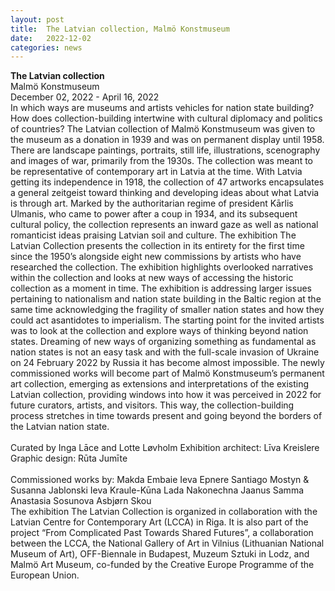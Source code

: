 ```yaml
---
layout: post
title:  The Latvian collection, Malmö Konstmuseum
date:   2022-12-02
categories: news
---
```


<section markdown="1" class="EN">

**The Latvian collection** <br>
Malmö Konstmuseum<br>
December 02, 2022 - April 16, 2022
<br>
In which ways are museums and artists vehicles for nation state building? How does collection-building intertwine with cultural diplomacy and politics of countries?
The Latvian collection of Malmö Konstmuseum was given to the museum as a donation in 1939 and was on permanent display until 1958. There are landscape paintings, portraits, still life, illustrations, scenography and images of war, primarily from the 1930s.
The collection was meant to be representative of contemporary art in Latvia at the time. With Latvia getting its independence in 1918, the collection of 47 artworks encapsulates a general zeitgeist toward thinking and developing ideas about what Latvia is through art. Marked by the authoritarian regime of president Kārlis Ulmanis, who came to power after a coup in 1934, and its subsequent cultural policy, the collection represents an inward gaze as well as national romanticist ideas praising Latvian soil and culture.
The exhibition The Latvian Collection presents the collection in its entirety for the first time since the 1950’s alongside eight new commissions by artists who have researched the collection. The exhibition highlights overlooked narratives within the collection and looks at new ways of accessing the historic collection as a moment in time.
The exhibition is addressing larger issues pertaining to nationalism and nation state building in the Baltic region at the same time acknowledging the fragility of smaller nation states and how they could act asantidotes to imperialism.
The starting point for the invited artists was to look at the collection and explore ways of thinking beyond nation states. Dreaming of new ways of organizing something as fundamental as nation states is not an easy task and with the full-scale invasion of Ukraine on 24 February 2022 by Russia it has become almost impossible.
The newly commissioned works will become part of Malmö Konstmuseum’s permanent art collection, emerging as extensions and interpretations of the existing Latvian collection, providing windows into how it was perceived in 2022 for future curators, artists, and visitors. This way, the collection-building process stretches in time towards present and going beyond the borders of the Latvian nation state.
<br>
<br>
Curated by Inga Lāce and Lotte Løvholm
Exhibition architect: Līva Kreislere
Graphic design: Rūta Jumīte
<br>
<br>
Commissioned works by:
Makda Embaie
Ieva Epnere
Santiago Mostyn & Susanna Jablonski
Ieva Kraule-Kūna
Lada Nakonechna
Jaanus Samma
Anastasia Sosunova
Asbjørn Skou
<br>
The exhibition The Latvian Collection is organized in collaboration with the Latvian Centre for Contemporary Art (LCCA) in Riga. It is also part of the project “From Complicated Past Towards Shared Futures”, a collaboration between the LCCA, the National Gallery of Art in Vilnius (Lithuanian National Museum of Art), OFF-Biennale in Budapest, Muzeum Sztuki in Lodz, and Malmö Art Museum, co-funded by the Creative Europe Programme of the European Union.

</section>

<section markdown="1" class="UKR">

</section>
